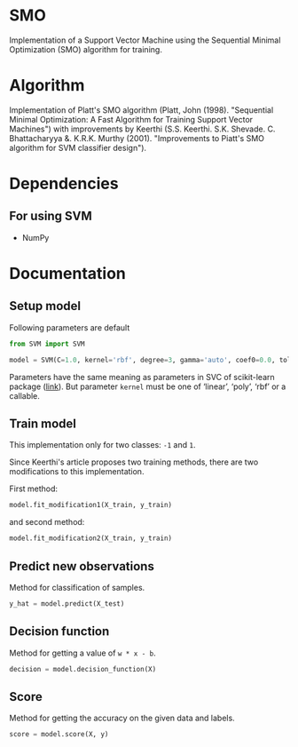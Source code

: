 # SMO
Implementation of a Support Vector Machine using the Sequential Minimal Optimization (SMO) algorithm for training.

# Algorithm

Implementation of Platt's SMO algorithm (Platt, John (1998). "Sequential Minimal Optimization: A Fast Algorithm for Training Support Vector Machines") with improvements by Keerthi (S.S. Keerthi. S.K. Shevade. C. Bhattacharyya &. K.R.K. Murthy (2001). "Improvements to Piatt's SMO algorithm for SVM classifier design").

# Dependencies

##  For using SVM
- NumPy

# Documentation

## Setup model

Following parameters are default
```python
from SVM import SVM

model = SVM(C=1.0, kernel='rbf', degree=3, gamma='auto', coef0=0.0, tol=1e-3, max_iter=-1)
```

Parameters have the same meaning as parameters in SVC of scikit-learn package ([link](https://scikit-learn.org/0.22/modules/generated/sklearn.svm.SVC.html)). But parameter `kernel` must be one of ‘linear’, ‘poly’, ‘rbf’ or a callable.

## Train model

This implementation only for two classes: `-1` and `1`.

Since Keerthi's article proposes two training methods, there are two modifications to this implementation.

First method:
```python
model.fit_modification1(X_train, y_train)
```
and second method:
```python
model.fit_modification2(X_train, y_train)
```

## Predict new observations

Method for classification of samples.

```python
y_hat = model.predict(X_test)
```

## Decision function

Method for getting a value of `w * x - b`.

```python
decision = model.decision_function(X)
```

## Score

Method for getting the accuracy on the given data and labels.

```python
score = model.score(X, y)
```

